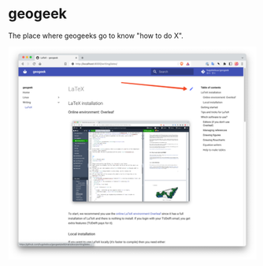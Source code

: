
# geogeek

The place where geogeeks go to know "how to do X".

[![](docs/img/editpage.png)](https://tudelft3d.github.io/geogeek)